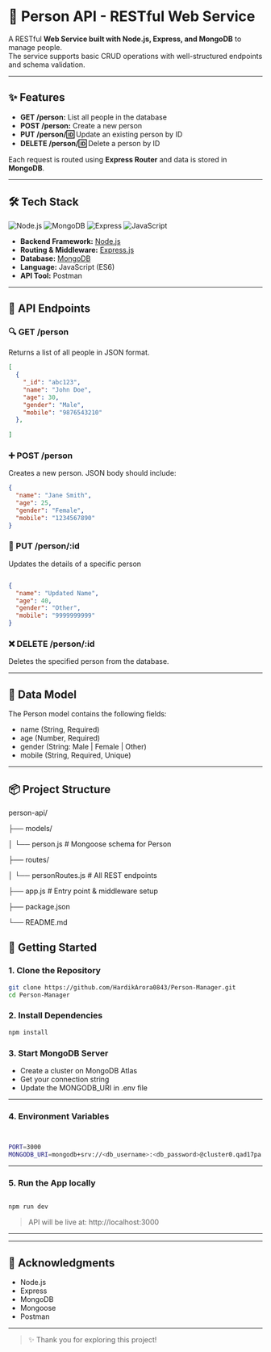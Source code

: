 # 🧾 Person API - RESTful Web Service


A RESTful **Web Service built with Node.js, Express, and MongoDB** to manage people.  
The service supports basic CRUD operations with well-structured endpoints and schema validation.

---

## ✨ Features

- **GET /person:** List all people in the database
- **POST /person:** Create a new person
- **PUT /person/:id:** Update an existing person by ID
- **DELETE /person/:id:** Delete a person by ID

Each request is routed using **Express Router** and data is stored in **MongoDB**.

---

## 🛠️ Tech Stack


![Node.js](https://img.shields.io/badge/Node.js-339933?style=for-the-badge&logo=nodedotjs&logoColor=white)
![MongoDB](https://img.shields.io/badge/MongoDB-4EA94B?style=for-the-badge&logo=mongodb&logoColor=white)
![Express](https://img.shields.io/badge/Express.js-000000?style=for-the-badge&logo=express&logoColor=white)
![JavaScript](https://img.shields.io/badge/JavaScript-F7DF1E?style=for-the-badge&logo=javascript&logoColor=black)


- **Backend Framework:** [Node.js](https://nodejs.org/)
- **Routing & Middleware:** [Express.js](https://expressjs.com/)
- **Database:** [MongoDB](https://www.mongodb.com/)
- **Language:** JavaScript (ES6)
- **API Tool:** Postman

---

## 📁 API Endpoints

### 🔍 GET /person

Returns a list of all people in JSON format.

```json
[
  {
    "_id": "abc123",
    "name": "John Doe",
    "age": 30,
    "gender": "Male",
    "mobile": "9876543210"
  },
  
]

```

### ➕ POST /person
Creates a new person. JSON body should include:

```json
{
  "name": "Jane Smith",
  "age": 25,
  "gender": "Female",
  "mobile": "1234567890"
}


```

### 🔄 PUT /person/:id
Updates the details of a specific person

``` json

{
  "name": "Updated Name",
  "age": 40,
  "gender": "Other",
  "mobile": "9999999999"
}


```

### ❌ DELETE /person/:id
Deletes the specified person from the database.

---

## 🧬 Data Model
The Person model contains the following fields:
- name (String, Required)
- age (Number, Required)
- gender (String: Male | Female | Other)
- mobile (String, Required, Unique)

---

## 📦 Project Structure

person-api/

├── models/

│   └── person.js         # Mongoose schema for Person

├── routes/

│   └── personRoutes.js   # All REST endpoints

├── app.js                # Entry point & middleware setup

├── package.json

└── README.md


## 🚀 Getting Started

### 1. Clone the Repository

```bash
git clone https://github.com/HardikArora0843/Person-Manager.git
cd Person-Manager

```

### 2. Install Dependencies

```bash
npm install

```

### 3. Start MongoDB Server

- Create a cluster on MongoDB Atlas
- Get your connection string
- Update the MONGODB_URI in .env file

---

### 4. Environment Variables

```bash


PORT=3000
MONGODB_URI=mongodb+srv://<db_username>:<db_password>@cluster0.qad17pa.mongodb.net/?retryWrites=true&w=majority&appName=Cluster

```

---

### 5. Run the App locally

```bash

npm run dev

```

> API will be live at: http://localhost:3000

---



---

## 🙌 Acknowledgments

- Node.js
- Express
- MongoDB
- Mongoose
- Postman

---

> ✨ Thank you for exploring this project!

